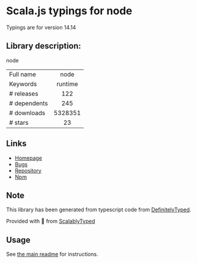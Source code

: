
# Scala.js typings for node

Typings are for version 14.14

## Library description:
node

|                    |                 |
| ------------------ | :-------------: |
| Full name          | node |
| Keywords           | runtime |
| # releases         | 122 |
| # dependents       | 245 |
| # downloads        | 5328351 |
| # stars            | 23 |

## Links
- [Homepage](https://github.com/aredridel/node-bin-gen#readme)
- [Bugs](https://github.com/aredridel/node-bin-gen/issues)
- [Repository](https://github.com/aredridel/node-bin-gen)
- [Npm](https://www.npmjs.com/package/node)
    


## Note
This library has been generated from typescript code from [DefinitelyTyped](https://definitelytyped.org).

Provided with :purple_heart: from [ScalablyTyped](https://github.com/oyvindberg/ScalablyTyped)

## Usage
See [the main readme](../../readme.md) for instructions.


